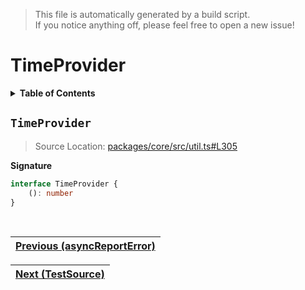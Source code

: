 > This file is automatically generated by a build script.<br>If you notice anything off, please feel free to open a new issue!

# TimeProvider

<details><summary><b>Table of Contents</b></summary><br>

1. [<code>TimeProvider</code>](#TimeProvider)</details>

## <a name="TimeProvider"></a><code>TimeProvider</code>

> Source Location: [packages\/core\/src\/util.ts#L305](..\/..\/packages\/core\/src\/util.ts#L305)

<b>Signature</b>

```ts
interface TimeProvider {
    (): number
}
```
<br>

| [Previous \(asyncReportError\)](03-asyncReportError.md#readme) |
| --- |

<div align="right">

| [Next \(TestSource\)](..\/07-api-testing\/00-TestSource.md#readme) |
| --- |
</div>
